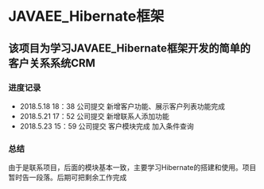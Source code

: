 # JAVAEE_Hibernate框架
## 该项目为学习JAVAEE_Hibernate框架开发的简单的客户关系系统CRM

### 进度记录
* 2018.5.18 18：38 公司提交 新增客户功能、展示客户列表功能完成
* 2018.5.21 17：52 公司提交 新增联系人添加功能
* 2018.5.23 15：59 公司提交 客户模块完成 加入条件查询

### 总结
由于是联系项目，后面的模块基本一致，主要学习Hibernate的搭建和使用。项目暂时告一段落。后期可把剩余工作完成

